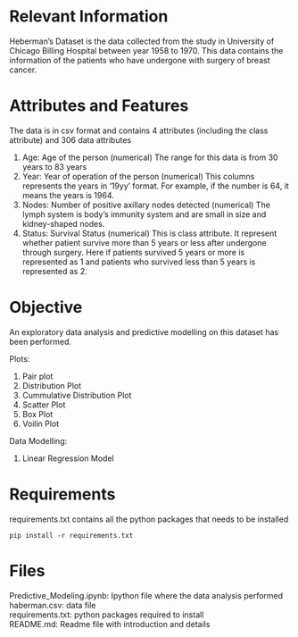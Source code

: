 # Relevant Information

Heberman’s Dataset is the data collected from the study in University of Chicago Billing Hospital between year 1958 to 1970. This data contains the information of the patients who have undergone with surgery of breast cancer.

# Attributes and Features
The data is in csv format and contains 4 attributes (including the class attribute) and 306 data attributes
1. Age: Age of the person (numerical)
The range for this data is from 30 years to 83 years
2. Year: Year of operation of the person (numerical)
This columns represents the years in ‘19yy’ format. For example, if the number is 64, it means the years is 1964.
3. Nodes: Number of positive axillary nodes detected (numerical)
The lymph system is body’s immunity system and are small in size and kidney-shaped nodes. 
4. Status: Survival Status (numerical)
This is class attribute. It represent whether patient survive more than 5 years or less after undergone through surgery. Here if patients survived 5 years or more is represented as 1 and patients who survived less than 5 years is represented as 2.

# Objective
An exploratory data analysis and predictive modelling on this dataset has been performed. 

Plots:
1. Pair plot
2. Distribution Plot
3. Cummulative Distribution Plot
4. Scatter Plot
5. Box Plot
6. Voilin Plot

Data Modelling:
1. Linear Regression Model

# Requirements
requirements.txt contains all the python packages that needs to be installed
```
pip install -r requirements.txt
```

# Files
Predictive_Modeling.ipynb: Ipython file where the data analysis performed \
haberman.csv: data file \
requirements.txt: python packages required to install \
README.md: Readme file with introduction and details 
